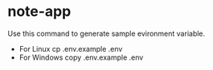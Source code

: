 # note-app
Use this command to generate sample evironment variable.
- For Linux
cp .env.example .env
- For Windows
copy .env.example .env